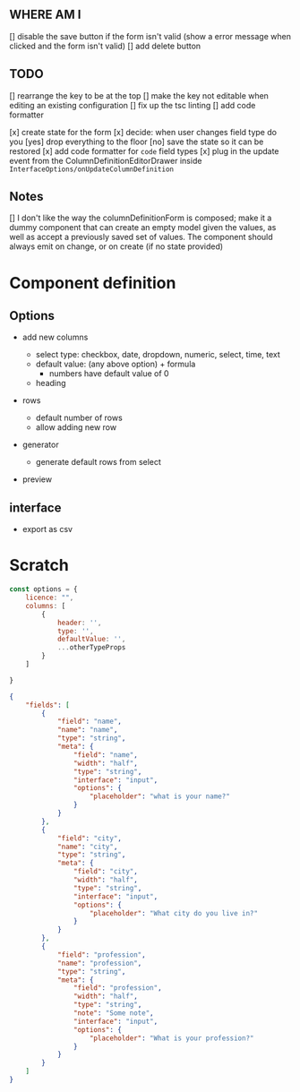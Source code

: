 ## WHERE AM I

[] disable the save button if the form isn't valid (show a error message when clicked and the form isn't valid)
[] add delete button

## TODO

[] rearrange the key to be at the top
[] make the key not editable when editing an existing configuration
[] fix up the tsc linting
[] add code formatter

[x] create state for the form
[x] decide: when user changes field type do you
    [yes] drop everything to the floor
    [no] save the state so it can be restored
[x] add code formatter for `code` field types
[x] plug in the update event from the ColumnDefinitionEditorDrawer inside `InterfaceOptions/onUpdateColumnDefinition`

## Notes

[] I don't like the way the columnDefinitionForm is composed; make it a dummy component that can create an empty model given the values, as well as accept a previously saved set of values. The component should always emit on change, or on create (if no state provided)



# Component definition

## Options

- add new columns
    - select type: checkbox, date, dropdown, numeric, select, time, text
    - default value: (any above option) + formula
        - numbers have default value of 0
    - heading

- rows
    - default number of rows
    - allow adding new row

- generator
    - generate default rows from select

- preview


## interface

- export as csv


# Scratch

```js
const options = { 
    licence: "",
    columns: [
        {
            header: '',
            type: '',
            defaultValue: '',
            ...otherTypeProps
        }
    ]

}
```

```json
{
    "fields": [
        {
            "field": "name",
            "name": "name",
            "type": "string",
            "meta": {
                "field": "name",
                "width": "half",
                "type": "string",
                "interface": "input",
                "options": {
                    "placeholder": "what is your name?"
                }
            }
        },
        {
            "field": "city",
            "name": "city",
            "type": "string",
            "meta": {
                "field": "city",
                "width": "half",
                "type": "string",
                "interface": "input",
                "options": {
                    "placeholder": "What city do you live in?"
                }
            }
        },
        {
            "field": "profession",
            "name": "profession",
            "type": "string",
            "meta": {
                "field": "profession",
                "width": "half",
                "type": "string",
                "note": "Some note",
                "interface": "input",
                "options": {
                    "placeholder": "What is your profession?"
                }
            }
        }
    ]
}
```